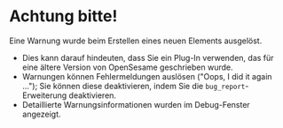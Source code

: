 # Achtung bitte!

Eine Warnung wurde beim Erstellen eines neuen Elements ausgelöst.

- Dies kann darauf hindeuten, dass Sie ein Plug-In verwenden, das für eine ältere Version von OpenSesame geschrieben wurde.
- Warnungen können Fehlermeldungen auslösen ("Oops, I did it again ..."); Sie können diese deaktivieren, indem Sie die `bug_report`-Erweiterung deaktivieren.
- Detaillierte Warnungsinformationen wurden im Debug-Fenster angezeigt.